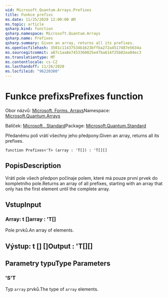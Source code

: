 ```yaml
---
uid: Microsoft.Quantum.Arrays.Prefixes
title: Funkce prefixs
ms.date: 11/25/2020 12:00:00 AM
ms.topic: article
qsharp.kind: function
qsharp.namespace: Microsoft.Quantum.Arrays
qsharp.name: Prefixes
qsharp.summary: Given an array, returns all its prefixes.
ms.openlocfilehash: 3501c11437534b1623bffba272a4517487e5634a
ms.sourcegitcommit: a87c1aa8e7453360025e47ba614f25b02ea84ec3
ms.translationtype: MT
ms.contentlocale: cs-CZ
ms.lasthandoff: 11/26/2020
ms.locfileid: "96220380"
---
```

# <a name="prefixes-function"></a><span data-ttu-id="65a9c-102">Funkce prefixs</span><span class="sxs-lookup"><span data-stu-id="65a9c-102">Prefixes function</span></span>

<span data-ttu-id="65a9c-103">Obor názvů: [Microsoft. Forms. Arrays](xref:Microsoft.Quantum.Arrays)</span><span class="sxs-lookup"><span data-stu-id="65a9c-103">Namespace: [Microsoft.Quantum.Arrays](xref:Microsoft.Quantum.Arrays)</span></span>

<span data-ttu-id="65a9c-104">Balíček: [Microsoft.. Standard](https://nuget.org/packages/Microsoft.Quantum.Standard)</span><span class="sxs-lookup"><span data-stu-id="65a9c-104">Package: [Microsoft.Quantum.Standard](https://nuget.org/packages/Microsoft.Quantum.Standard)</span></span>


<span data-ttu-id="65a9c-105">Předanému poli vrátí všechny jeho předpony.</span><span class="sxs-lookup"><span data-stu-id="65a9c-105">Given an array, returns all its prefixes.</span></span>

```qsharp
function Prefixes<'T> (array : 'T[]) : 'T[][]
```


## <a name="description"></a><span data-ttu-id="65a9c-106">Popis</span><span class="sxs-lookup"><span data-stu-id="65a9c-106">Description</span></span>

<span data-ttu-id="65a9c-107">Vrátí pole všech předpon počínaje polem, které má pouze první prvek do kompletního pole.</span><span class="sxs-lookup"><span data-stu-id="65a9c-107">Returns an array of all prefixes, starting with an array that only has the first element until the complete array.</span></span>

## <a name="input"></a><span data-ttu-id="65a9c-108">Vstup</span><span class="sxs-lookup"><span data-stu-id="65a9c-108">Input</span></span>

### <a name="array--t"></a><span data-ttu-id="65a9c-109">Array: t []</span><span class="sxs-lookup"><span data-stu-id="65a9c-109">array : 'T[]</span></span>

<span data-ttu-id="65a9c-110">Pole prvků.</span><span class="sxs-lookup"><span data-stu-id="65a9c-110">An array of elements.</span></span>



## <a name="output--t"></a><span data-ttu-id="65a9c-111">Výstup: t [] []</span><span class="sxs-lookup"><span data-stu-id="65a9c-111">Output : 'T[][]</span></span>



## <a name="type-parameters"></a><span data-ttu-id="65a9c-112">Parametry typu</span><span class="sxs-lookup"><span data-stu-id="65a9c-112">Type Parameters</span></span>

### <a name="t"></a><span data-ttu-id="65a9c-113">'S</span><span class="sxs-lookup"><span data-stu-id="65a9c-113">'T</span></span>

<span data-ttu-id="65a9c-114">Typ `array` prvků.</span><span class="sxs-lookup"><span data-stu-id="65a9c-114">The type of `array` elements.</span></span>